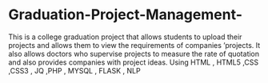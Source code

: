 # Graduation-Project-Management-
This is a college graduation project that allows students to upload their projects and allows them to view the requirements of companies ’projects. It also allows doctors who supervise projects to measure the rate of quotation and also provides companies with project ideas. Using HTML , HTML5 ,CSS ,CSS3 , JQ ,PHP , MYSQL , FLASK , NLP 
